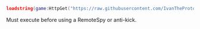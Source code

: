 ```lua
loadstring(game:HttpGet("https://raw.githubusercontent.com/IvanTheProtogen/NoMoreAdonis/main/main.lua"))();
```

Must execute before using a RemoteSpy or anti-kick.
